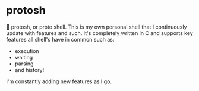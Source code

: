 # protosh
🐚 protosh, or proto shell. This is my own personal shell that I continuously update with features and such. It's completely written in C and supports key features all shell's have in common such as:
 - execution
 - waiting
 - parsing
 - and history! 
 
 I'm constantly adding new features as I go.
